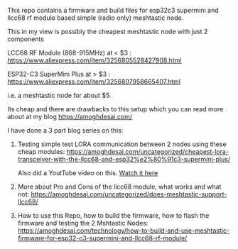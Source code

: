 This repo contains a firmware and build files for esp32c3 supermini and llcc68 rf module based simple (radio only) meshtastic node.

This in my view is possibly the cheapest meshtastic node with just 2 components

LCC68 RF Module (868-915MHz) at < $3 : https://www.aliexpress.com/item/3256805528427908.html

ESP32-C3 SuperMini Plus at > $3 : https://www.aliexpress.com/item/3256807958665407.html

i.e. a meshtastic node for about $5.

Its cheap and there are drawbacks to this setup which you can read more about at my blog https://amoghdesai.com/

I have done a 3 part blog series on this:
1. Testing simple test LORA communication between 2 nodes using these cheap modules: https://amoghdesai.com/uncategorized/cheapest-lora-transceiver-with-the-llcc68-and-esp32%e2%80%91c3-supermini-plus/

   Also did a YoutTube video on this. [Watch it here](https://www.youtube.com/watch?v=OFPbiupgmm0)

2. More about Pro and Cons of the llcc68 module, what works and what not: https://amoghdesai.com/uncategorized/does-meshtastic-support-llcc68/

3. How to use this Repo, how to build the firmware, how to flash the firmware and testing the 2 Mshtastic Nodes: https://amoghdesai.com/technology/how-to-build-and-use-meshtastic-firmware-for-esp32-c3-supermini-and-llcc68-rf-module/


